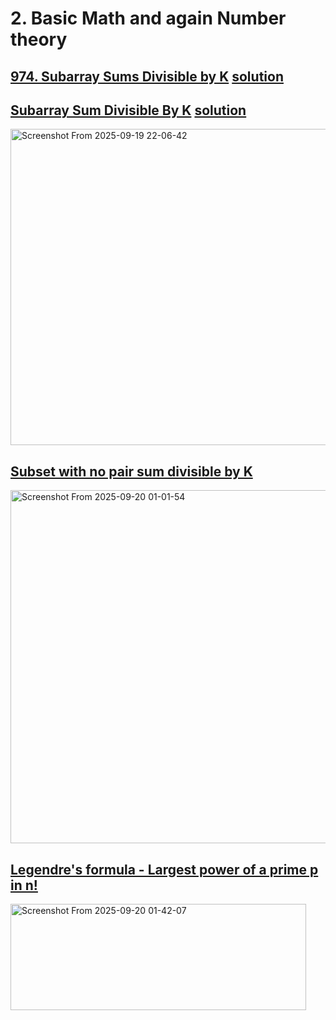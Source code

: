 # 2. Basic Math and again Number theory
## [974. Subarray Sums Divisible by K](https://leetcode.com/problems/subarray-sums-divisible-by-k/description/) [solution](https://www.youtube.com/watch?v=bcXy-T4Sc3E)
## [Subarray Sum Divisible By K](https://www.geeksforgeeks.org/problems/sub-array-sum-divisible-by-k2617/1) [solution](https://www.youtube.com/watch?v=hviDtcBVpho)
<img width="940" height="506" alt="Screenshot From 2025-09-19 22-06-42" src="https://github.com/user-attachments/assets/0d229ad8-fb7f-4ae4-bf14-1b4734c95305" />

##  [Subset with no pair sum divisible by K](https://www.geeksforgeeks.org/problems/subset-with-no-pair-sum-divisible-by-k1105/1)

<img width="1294" height="565" alt="Screenshot From 2025-09-20 01-01-54" src="https://github.com/user-attachments/assets/e98da876-1d1a-4b9c-9eeb-aa978f5eec3d" />

## [Legendre's formula - Largest power of a prime p in n!](https://www.geeksforgeeks.org/dsa/legendres-formula-highest-power-of-prime-number-that-divides-n/) 


<img width="473" height="170" alt="Screenshot From 2025-09-20 01-42-07" src="https://github.com/user-attachments/assets/e77bac43-4805-4037-b67e-c7fda463d213" />
